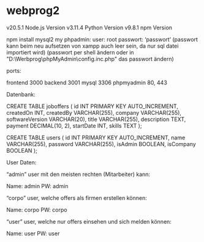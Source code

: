 # webprog2

v20.5.1 Node.js Version
v3.11.4 Python Version
v9.8.1 npm Version

npm install mysql2
my phpadmin:
user: root
passwort: ‘passwort’ (passwort kann beim neu aufsetzen von xampp auch leer sein, da nur sql datei importiert wird)
(passwort per shell ändern oder in "D:\Werbprog\phpMyAdmin\config.inc.php" das passwort ändern)


ports:

frontend 3000
backend 3001
mysql 3306
phpmyadmin 80, 443

Datenbank:

CREATE TABLE joboffers ( id INT PRIMARY KEY AUTO_INCREMENT, createdOn INT, createdBy VARCHAR(255), company VARCHAR(255), softwareVersion VARCHAR(20), title VARCHAR(255), description TEXT, payment DECIMAL(10, 2), startDate INT, skills TEXT );


CREATE TABLE users ( id INT PRIMARY KEY AUTO_INCREMENT, name VARCHAR(255), password VARCHAR(255), isAdmin BOOLEAN, isCompany BOOLEAN );



User Daten:

“admin” user mit den meisten rechten (Mitarbeiter) kann:

Name: admin
PW: admin

 “corpo” user, welche offers als firmen erstellen können:

Name: corpo
PW: corpo 

“user” user, welche nur offers einsehen und sich melden können:

Name: user
PW: user
